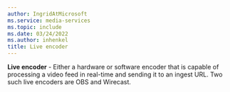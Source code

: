 ```yaml
---
author: IngridAtMicrosoft
ms.service: media-services
ms.topic: include
ms.date: 03/24/2022
ms.author: inhenkel
title: Live encoder
---
```


**Live encoder** - Either a hardware or software encoder that is capable of processing a video feed in real-time and sending it to an ingest URL. Two such live encoders are OBS and Wirecast.